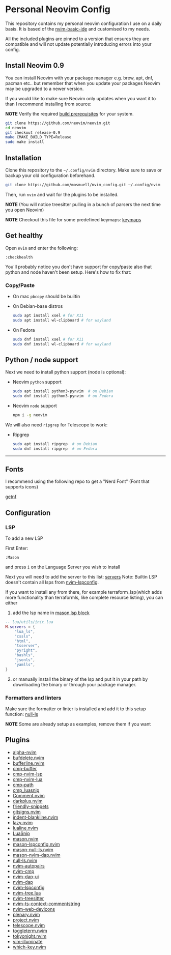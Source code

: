 # Personal Neovim Config

This repository contains my personal neovim configuration I use on a daily basis. It is based of the [nvim-basic-ide](https://github.com/LunarVim/nvim-basic-ide) and customised to my needs.

All the included plugins are pinned to a version that ensures they are compatible and will not update potentially introducing errors into your config.

## Install Neovim 0.9

You can install Neovim with your package manager e.g. brew, apt, dnf, pacman etc.. but remember that when you update your packages Neovim may be upgraded to a newer version.

If you would like to make sure Neovim only updates when you want it to than I recommend installing from source:

**NOTE** Verify the required [build prerequisites](https://github.com/neovim/neovim/wiki/Building-Neovim#build-prerequisites) for your system.

```sh
git clone https://github.com/neovim/neovim.git
cd neovim
git checkout release-0.9
make CMAKE_BUILD_TYPE=Release
sudo make install
```

## Installation

Clone this repository to the `~/.config/nvim` directory. Make sure to save or backup your old configuration beforehand.

```sh
git clone https://github.com/mosmuell/nvim_config.git ~/.config/nvim
```

Then, run `nvim` and wait for the plugins to be installed.

**NOTE** (You will notice treesitter pulling in a bunch of parsers the next time you open Neovim)

**NOTE** Checkout this file for some predefined keymaps: [keymaps](https://github.com/LunarVim/nvim-basic-ide/tree/master/lua/keymaps.lua)

## Get healthy

Open `nvim` and enter the following:

```
:checkhealth
```

You'll probably notice you don't have support for copy/paste also that python and node haven't been setup. Here's how to fix that:

### Copy/Paste

- On mac `pbcopy` should be builtin

- On Debian-base distros

  ```sh
  sudo apt install xsel # for X11
  sudo apt install wl-clipboard # for wayland
  ```

- On Fedora

  ```sh
  sudo dnf install xsel # for X11
  sudo dnf install wl-clipboard # for wayland
  ```

## Python / node support

Next we need to install python support (node is optional):

- Neovim `python` support

  ```sh
  sudo apt install python3-pynvim  # on Debian
  sudo dnf install python3-pynvim  # on Fedora
  ```

- Neovim `node` support

  ```sh
  npm i -g neovim
  ```

We will also need `ripgrep` for Telescope to work:

- Ripgrep

  ```sh
  sudo apt install ripgrep  # on Debian
  sudo dnf install ripgrep  # on Fedora
  ```

---

## Fonts

I recommend using the following repo to get a "Nerd Font" (Font that supports icons)

[getnf](https://github.com/ronniedroid/getnf)

## Configuration

### LSP

To add a new LSP

First Enter:

```
:Mason
```

and press `i` on the Language Server you wish to install

Next you will need to add the server to this list: [servers](./lua/utils/init.lua#L3)
Note: Builtin LSP doesn't contain all lsps from [nvim-lspconfig](https://github.com/neovim/nvim-lspconfig/blob/master/doc/server_configurations.md).

If you want to install any from there, for example terraform_lsp(which adds more functionality than terraformls, like complete resource listing), you can either

1. add the lsp name in [mason lsp block](https://github.com/LunarVim/nvim-basic-ide/tree/master/user/utils/init.lua#L3-L13)

```lua
-- lua/utils/init.lua
M.servers = {
	"lua_ls",
	"cssls",
	"html",
	"tsserver",
	"pyright",
	"bashls",
	"jsonls",
	"yamlls",
}
```

2. or manually install the binary of the lsp and put it in your path by downloading the binary or through your package manager.

### Formatters and linters

Make sure the formatter or linter is installed and add it to this setup function: [null-ls](https://github.com/LunarVim/nvim-basic-ide/blob/e6b6c96280ca730a2564f2e36050df055acfb1a8/lua/user/null-ls.lua#L22)

**NOTE** Some are already setup as examples, remove them if you want

## Plugins

- [alpha-nvim](https://github.com/goolord/alpha-nvim)
- [bufdelete.nvim](https://github.com/famiu/bufdelete.nvim)
- [bufferline.nvim](https://github.com/akinsho/bufferline.nvim)
- [cmp-buffer](https://github.com/hrsh7th/cmp-buffer)
- [cmp-nvim-lsp](https://github.com/hrsh7th/cmp-nvim-lsp)
- [cmp-nvim-lua](https://github.com/hrsh7th/cmp-nvim-lua)
- [cmp-path](https://github.com/hrsh7th/cmp-path)
- [cmp_luasnip](https://github.com/saadparwaiz1/cmp_luasnip)
- [Comment.nvim](https://github.com/numToStr/Comment.nvim)
- [darkplus.nvim](https://github.com/LunarVim/darkplus.nvim)
- [friendly-snippets](https://github.com/rafamadriz/friendly-snippets)
- [gitsigns.nvim](https://github.com/lewis6991/gitsigns.nvim)
- [indent-blankline.nvim](https://github.com/lukas-reineke/indent-blankline.nvim)
- [lazy.nvim](https://github.com/folke/lazy.nvim)
- [lualine.nvim](https://github.com/nvim-lualine/lualine.nvim)
- [LuaSnip](https://github.com/L3MON4D3/LuaSnip)
- [mason.nvim](https://github.com/williamboman/mason.nvim)
- [mason-lspconfig.nvim](https://github.com/williamboman/mason-lspconfig.nvim)
- [mason-null-ls.nvim](https://github.com/jay-babu/mason-null-ls.nvim)
- [mason-nvim-dap.nvim](https://github.com/jay-babu/mason-nvim-dap.nvim)
- [null-ls.nvim](https://github.com/jose-elias-alvarez/null-ls.nvim)
- [nvim-autopairs](https://github.com/windwp/nvim-autopairs)
- [nvim-cmp](https://github.com/hrsh7th/nvim-cmp)
- [nvim-dap-ui](https://github.com/rcarriga/nvim-dap-ui)
- [nvim-dap](https://github.com/mfussenegger/nvim-dap)
- [nvim-lspconfig](https://github.com/neovim/nvim-lspconfig)
- [nvim-tree.lua](https://github.com/kyazdani42/nvim-tree.lua)
- [nvim-treesitter](https://github.com/nvim-treesitter/nvim-treesitter)
- [nvim-ts-context-commentstring](https://github.com/JoosepAlviste/nvim-ts-context-commentstring)
- [nvim-web-devicons](https://github.com/nvim-tree/nvim-web-devicons)
- [plenary.nvim](https://github.com/nvim-lua/plenary.nvim)
- [project.nvim](https://github.com/ahmedkhalf/project.nvim)
- [telescope.nvim](https://github.com/nvim-telescope/telescope.nvim)
- [toggleterm.nvim](https://github.com/akinsho/toggleterm.nvim)
- [tokyonight.nvim](https://github.com/folke/tokyonight.nvim)
- [vim-illuminate](https://github.com/RRethy/vim-illuminate)
- [which-key.nvim](https://github.com/folke/which-key.nvim)
